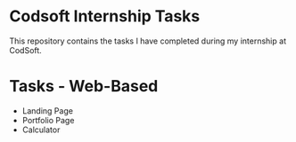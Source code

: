 # Codsoft Internship Tasks

This repository contains the tasks I have completed during my internship at CodSoft.


# Tasks - Web-Based

- Landing Page  
- Portfolio Page
- Calculator 
